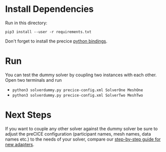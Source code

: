 # Install Dependencies

Run in this directory:
```
pip3 install --user -r requirements.txt
```

Don't forget to install the precice [python bindings](../../../src/precice/bindings/python/README.md).

# Run

You can test the dummy solver by coupling two instances with each other. Open two terminals and run
 * `python3 solverdummy.py precice-config.xml SolverOne MeshOne`
 * `python3 solverdummy.py precice-config.xml SolverTwo MeshTwo`

# Next Steps

If you want to couple any other solver against the dummy solver be sure to adjust the preCICE configuration (participant names, mesh names, data names etc.) to the needs of your solver, compare our [step-by-step guide for new adapters](https://github.com/precice/precice/wiki/Adapter-Example).
 
